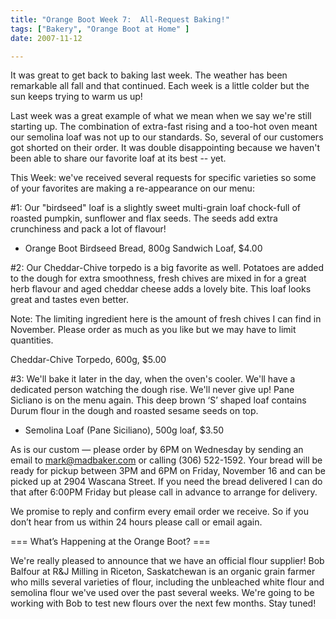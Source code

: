 ```yaml
---
title: "Orange Boot Week 7:  All-Request Baking!"
tags: ["Bakery", "Orange Boot at Home" ] 
date: 2007-11-12

---
```


It was great to get back to baking last week. The weather has been remarkable all fall and that continued. Each week is a little colder but the sun keeps trying to warm us up!

Last week was a great example of what we mean when we say we're still starting up. The combination of extra-fast rising and a too-hot oven meant our semolina loaf was not up to our standards. So, several of our customers got shorted on their order. It was double disappointing because we haven't been able to share our favorite loaf at its best -- yet.

This Week: we've received several requests for specific varieties so some of your favorites are making a re-appearance on our menu:

#1: Our "birdseed" loaf is a slightly sweet multi-grain loaf chock-full of roasted pumpkin, sunflower and flax seeds. The seeds add extra crunchiness and pack a lot of flavour!

- Orange Boot Birdseed Bread, 800g Sandwich Loaf, $4.00

#2: Our Cheddar-Chive torpedo is a big favorite as well. Potatoes are added to the dough for extra smoothness, fresh chives are mixed in for a great herb flavour and aged cheddar cheese adds a lovely bite. This loaf looks great and tastes even better.

Note: The limiting ingredient here is the amount of fresh chives I can find in November. Please order as much as you like but we may have to limit quantities.

Cheddar-Chive Torpedo, 600g, $5.00

#3: We'll bake it later in the day, when the oven's cooler. We'll have a dedicated person watching the dough rise. We'll never give up! Pane Sicliano is on the menu again. This deep brown ‘S’ shaped loaf contains Durum flour in the dough and roasted sesame seeds on top.

- Semolina Loaf (Pane Siciliano), 500g loaf, $3.50

As is our custom — please order by 6PM on Wednesday by sending an email to mark@madbaker.com or calling (306) 522-1592. Your bread will be ready for pickup between 3PM and 6PM on Friday, November 16 and can be picked up at 2904 Wascana Street. If you need the bread delivered I can do that after 6:00PM Friday but please call in advance to arrange for delivery.

We promise to reply and confirm every email order we receive. So if you don’t hear from us within 24 hours please call or email again.

=== What’s Happening at the Orange Boot? ===

We're really pleased to announce that we have an official flour supplier! Bob Balfour at R&J Milling in Riceton, Saskatchewan is an organic grain farmer who mills several varieties of flour, including the unbleached white flour and semolina flour we've used over the past several weeks. We're going to be working with Bob to test new flours over the next few months. Stay tuned!
